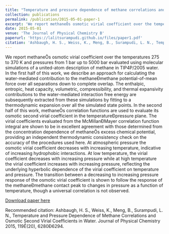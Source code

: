 ```yaml
---
title: "Temperature and pressure dependence of methane correlations and osmotic second virial coefficients in water"
collection: publications
permalink: /publication/2015-05-01-paper-1
excerpt: 'We report methaneÕs osmotic virial coefficient over the temperatures 275 to 370 K and pressures from 1 bar up to 5000 bar evaluated using molecular simulations of a united-atom description of methane in TIP4P/2005 water. In the first half of this work, we describe an approach for calculating the water-mediated contribution to the methaneÐmethane potential-of-mean force over all separations down to complete overlap. The enthalpic, entropic, heat capacity, volumetric, compressibility, and thermal expansivity contributions to the water-mediated interaction free energy are subsequently extracted from these simulations by fitting to a thermodynamic expansion over all the simulated state points. In the second half of this work, methaneÕs correlation functions are used to evaluate its osmotic second virial coefficient in the temperatureÐpressure plane. The virial coefficients evaluated from the McMillanÐMayer correlation function integral are shown to be in excellent agreement with those determined from the concentration dependence of methaneÕs excess chemical potential, providing an independent thermodynamic consistency check on the accuracy of the procedures used here. At atmospheric pressure the osmotic virial coefficient decreases with increasing temperature, indicative of increasing hydrophobic interactions. At low temperature, the virial coefficient decreases with increasing pressure while at high temperature the virial coefficient increases with increasing pressure, reflecting the underlying hyperbolic dependence of the virial coefficient on temperature and pressure. The transition between a decreasing to increasing pressure response of the osmotic virial coefficient is shown to follow the response of the methaneÐmethane contact peak to changes in pressure as a function of temperature, though a universal correlation is not observed.'
date: 2015-05-01
venue: 'The Journal of Physical Chemistry B'
paperurl: 'https://lalitsurampudi.github.io/files/paper1.pdf'
citation: 'Ashbaugh, H. S., Weiss, K., Meng, B., Surampudi, L. N., Temperature and Pressure Dependence of Methane Correlations and Osmotic Second Virial Coefficients in Water. Journal of Physical Chemistry 2015, 119Ê(20), 6280Ð6294.'
---
```

We report methaneÕs osmotic virial coefficient over the temperatures 275 to 370 K and pressures from 1 bar up to 5000 bar evaluated using molecular simulations of a united-atom description of methane in TIP4P/2005 water. In the first half of this work, we describe an approach for calculating the water-mediated contribution to the methaneÐmethane potential-of-mean force over all separations down to complete overlap. The enthalpic, entropic, heat capacity, volumetric, compressibility, and thermal expansivity contributions to the water-mediated interaction free energy are subsequently extracted from these simulations by fitting to a thermodynamic expansion over all the simulated state points. In the second half of this work, methaneÕs correlation functions are used to evaluate its osmotic second virial coefficient in the temperatureÐpressure plane. The virial coefficients evaluated from the McMillanÐMayer correlation function integral are shown to be in excellent agreement with those determined from the concentration dependence of methaneÕs excess chemical potential, providing an independent thermodynamic consistency check on the accuracy of the procedures used here. At atmospheric pressure the osmotic virial coefficient decreases with increasing temperature, indicative of increasing hydrophobic interactions. At low temperature, the virial coefficient decreases with increasing pressure while at high temperature the virial coefficient increases with increasing pressure, reflecting the underlying hyperbolic dependence of the virial coefficient on temperature and pressure. The transition between a decreasing to increasing pressure response of the osmotic virial coefficient is shown to follow the response of the methaneÐmethane contact peak to changes in pressure as a function of temperature, though a universal correlation is not observed.

[Download paper here](https://lalitsurampudi.github.io/files/paper1.pdf)

Recommended citation: Ashbaugh, H. S., Weiss, K., Meng, B., Surampudi, L. N., Temperature and Pressure Dependence of Methane Correlations and Osmotic Second Virial Coefficients in Water. Journal of Physical Chemistry 2015, 119Ê(20), 6280Ð6294.